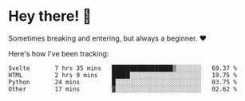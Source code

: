 # Hey there! 👋
Sometimes breaking and entering, but always a beginner. ❤️

Here's how I've been tracking:
<!--START_SECTION:waka-->

```text
Svelte       7 hrs 35 mins   █████████████████▒░░░░░░░   69.37 %
HTML         2 hrs 9 mins    █████░░░░░░░░░░░░░░░░░░░░   19.75 %
Python       24 mins         █░░░░░░░░░░░░░░░░░░░░░░░░   03.75 %
Other        17 mins         ▓░░░░░░░░░░░░░░░░░░░░░░░░   02.62 %
```

<!--END_SECTION:waka-->
